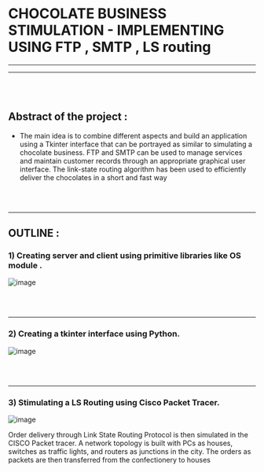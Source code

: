 # CHOCOLATE BUSINESS STIMULATION  - IMPLEMENTING USING FTP , SMTP , LS routing


<hr><hr>

<br><br>
## Abstract of the project :

  * The main idea is to combine different aspects and build an application using a Tkinter interface that can be portrayed as 
similar to simulating a chocolate business. FTP and SMTP can be used to manage services and 
maintain customer records through an appropriate graphical user interface. The link-state routing 
algorithm has been used to efficiently deliver the chocolates in a short and fast way


<br><br>

<hr>

## OUTLINE :

### 1) Creating server and client using primitive libraries like OS module . 
![image](https://github.com/jeelan-ds786/CHOCOLATE-BUSINESS-STIMULATION/assets/97782415/49b980fb-d2a3-4a09-a09d-7c3d548b58a4)

<br><br>
<hr>

### 2) Creating a tkinter interface using Python.

![image](https://github.com/jeelan-ds786/CHOCOLATE-BUSINESS-STIMULATION/assets/97782415/37e57089-af8d-4cdc-ae30-4c36dc88c079)

<br><br>

<hr>


### 3) Stimulating a LS Routing using Cisco Packet Tracer.

![image](https://github.com/jeelan-ds786/CHOCOLATE-BUSINESS-STIMULATION/assets/97782415/e55b3861-151e-4286-9e63-5c0248a95649)

Order delivery through Link State Routing Protocol is then simulated in the CISCO Packet 
tracer. A network topology is built with PCs as houses, switches as traffic lights, and routers as
junctions in the city. The orders as packets are then transferred from the confectionery to houses
